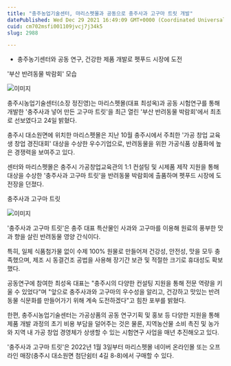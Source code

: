 ```yaml
---
title: "충주농업기술센터, 마리스펫몰과 공동으로 충주사과 고구마 트릿 개발"
datePublished: Wed Dec 29 2021 16:49:09 GMT+0000 (Coordinated Universal Time)
cuid: cm702msfi001109jvcj7j34k5
slug: 2988

---
```



- 충주농기센터와 공동 연구, 건강한 제품 개발로 펫푸드 시장에 도전

'부산 반려동물 박람회' 모습

![이미지](https://cdn.hashnode.com/res/hashnode/image/upload/v1739253504247/a9c9a0ee-a100-4156-a381-812a71cb5887.jpeg)

충주시농업기술센터(소장 정진영)는 마리스펫몰(대표 최성옥)과 공동 시험연구를 통해 개발한 '충주사과 넣어 만든 고구마 트릿'을 최근 열린 '부산 반려동물 박람회'에서 최초로 선보였다고 24일 밝혔다.

충주시 대소원면에 위치한 마리스펫몰은 지난 10월 충주시에서 주최한 '가공 창업 교육생 창업 경진대회' 대상을 수상한 우수기업으로, 반려동물을 위한 가공식품 상품화에 높은 경쟁력을 보여주고 있다.

센터와 마리스펫몰은 충주시 가공창업교육관의 1:1 컨설팅 및 시제품 제작 지원을 통해 대상을 수상한 '충주사과 고구마 트릿'을 반려동물 박람회에 출품하며 펫푸드 시장에 도전장을 던졌다.

충주사과 고구마 트릿

![이미지](https://cdn.hashnode.com/res/hashnode/image/upload/v1739253507061/ea2297d0-a662-40c2-910c-4ee156f3a686.jpeg)

'충주사과 고구마 트릿'은 충주 대표 특산물인 사과와 고구마를 이용해 원료의 풍부한 맛과 향을 살린 반려동물 영양 간식이다.

특히, 일체 식품첨가물 없이 수제 100% 원물로 만들어져 건강성, 안전성, 맛을 모두 충족했으며, 제조 시 동결건조 공법을 사용해 장기간 보관 및 적절한 크기로 휴대성도 확보했다.

공동연구에 참여한 최성옥 대표는 "충주시의 다양한 컨설팅 지원을 통해 전문 역량을 키울 수 있었다"며 "앞으로 충주사과와 고구마의 우수성을 알리고, 건강하고 맛있는 반려동물 식문화를 만들어가기 위해 계속 도전하겠다"고 힘찬 포부를 밝혔다.

한편, 충주시농업기술센터는 가공상품의 공동 연구기획 및 홍보 등 다양한 지원을 통해 제품 개발 과정의 초기 비용 부담을 덜어주는 것은 물론, 지역농산물 소비 촉진 및 농가와 지역 내 가공 창업 경영체가 상생할 수 있는 시험연구 사업을 매년 추진해오고 있다.

'충주사과 고구마 트릿'은 2022년 1월 3일부터 마리스펫몰 네이버 온라인몰 또는 오프라인 매장(충주시 대소원면 첨단쉼터 4길 8-8)에서 구매할 수 있다.